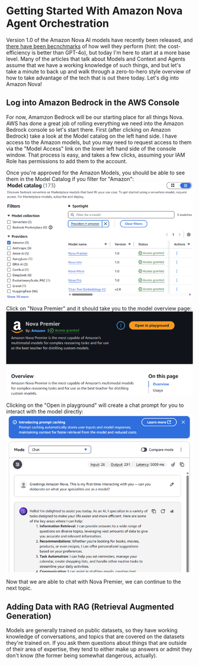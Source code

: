 # Getting Started With Amazon Nova Agent Orchestration

Version 1.0 of the Amazon Nova AI models have recently been released, and [there have been becnchmarks](https://aws.amazon.com/blogs/machine-learning/benchmarking-amazon-nova-and-gpt-4o-models-with-flotorch/) of how well they perform (hint: the cost-efficiency is better than GPT-4o), but today I'm here to start at a more base level.  Many of the articles that talk about Models and Context and Agents assume that we have a working knowledge of such things, and but let's take a minute to back up and walk through a zero-to-hero style overview of how to take advantage of the tech that is out there today. Let's dig into Amazon Nova!


## Log into Amazon Bedrock in the AWS Console

For now, Amamzon Bedrock will be our starting place for all things Nova.  AWS has done a great job of rolling everything we need into the Amazon Bedrock console so let's start there.  First (after clicking on Amazon Bedrock) take a look at the Model catalog on the left hand side.  I have access to the Amazon models, but you may need to request access to them via the "Model Access" link on the lower left hand side of the console window.  That process is easy, and takes a few clicks, assuming your IAM Role has permissions to add them to the account.  

Once you're approved for the Amazon Models, you should be able to see them in the Model Catalog if you filter for "Amazon":  
![Amazon Bedrock Models](./_NovaDiscoveryImg/amazon_models.png)

Click on "Nova Premier" and it should take you to the model overview page:  
![Nova Premier](./_NovaDiscoveryImg/nova_premier_details.png)

Clicking on the "Open in playground" will create a chat prompt for you to interact with the model directly:  
![Nova Premier](./_NovaDiscoveryImg/nova_premier_chat.png)

Now that we are able to chat with Nova Premier, we can continue to the next topic.

## Adding Data with RAG (Retrieval Augmented Generation)

Models are generally trained on public datasets, so they have working knowledge of conversations, and topics that are covered on the datasets they're trained on.  If you ask them questions about things that are outside of their area of expertise, they tend to either make up answers or admit they don't know (the former being somewhat dangerous, actually).  

